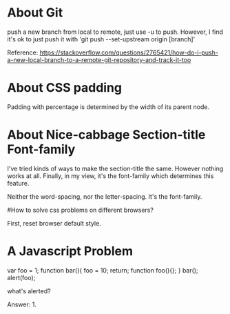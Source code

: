 # About Git 

push a new branch from local to remote, just use -u to push. However, I find it's ok to just push it with 'git push --set-upstream origin [branch]'

Reference: https://stackoverflow.com/questions/2765421/how-do-i-push-a-new-local-branch-to-a-remote-git-repository-and-track-it-too

# About CSS padding 

Padding with percentage is determined by the width of its parent node.

# About Nice-cabbage Section-title Font-family 

I've tried kinds of ways to make the section-title the same. However nothing works at all. Finally, in my view, it's the font-family which determines this feature.

Neither the word-spacing, nor the letter-spacing. It's the font-family.

#How to solve css problems on different browsers?

First, reset browser default style.


# A Javascript Problem

var foo = 1;
function bar(){
    foo = 10;
    return;
    function foo(){};
}
bar();
alert(foo);

what's alerted?

Answer: 1.